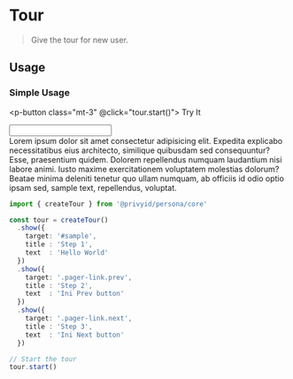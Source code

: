 <script setup>
  import pButton from '../button/Button.vue'
  import { createTour } from '.'
  import { withBase } from 'vitepress'

  const tour = createTour()
    .show({
      target: '#sample',
      title : 'Step 1',
      text  : 'Hello I\'m a Tour Guide'
    })
    .visit(withBase('/components/avatar/'))
    .show({
      target: '.preview',
      title : 'Step 2',
      text  : 'This is Prev button'
    })
    .visit(withBase('/components/button/'))
    .show({
      target: '.pager-link.prev',
      title : 'Step 2',
      text  : 'This is Prev button'
    })
    .show({
      target: '.pager-link.next',
      title : 'Step 3',
      text  : 'This is Next button'
    })
</script>

# Tour
> Give the tour for new user.

## Usage

### Simple Usage

<p-button class="mt-3" @click="tour.start()">
  Try It
</p-button>

<input id="nganu" class="border" />

<preview class="flex-col space-y-2" label="sample">
  <div class="w-full max-w-xs overflow-y-auto h-52">
    Lorem ipsum dolor sit amet consectetur adipisicing elit. Expedita explicabo necessitatibus eius architecto, similique quibusdam sed consequuntur? Esse, praesentium quidem. Dolorem repellendus numquam laudantium nisi labore animi. Iusto maxime exercitationem voluptatem molestias dolorum? Beatae minima deleniti tenetur quo ullam numquam, ab officiis id odio optio ipsam sed, <span id="sample" class="text-primary-100">sample text</span>, repellendus, voluptat.
  </div>
</preview>

```ts
import { createTour } from '@privyid/persona/core'

const tour = createTour()
  .show({
    target: '#sample',
    title : 'Step 1',
    text  : 'Hello World'
  })
  .show({
    target: '.pager-link.prev',
    title : 'Step 2',
    text  : 'Ini Prev button'
  })
  .show({
    target: '.pager-link.next',
    title : 'Step 3',
    text  : 'Ini Next button'
  })

// Start the tour
tour.start()
```
